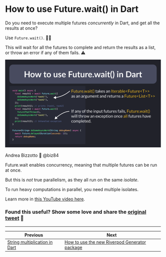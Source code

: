 # How to use Future.wait() in Dart

Do you need to execute multiple futures *concurrently* in Dart, and get all the results at once?

Use `Future.wait()`. 👌🏻

This will wait for all the futures to complete and return the results as a list, or throw an error if any of them fails. ⚠️

![](080.0.png)

Andrea Bizzotto 💙 @biz84

Future.wait enables concurrency, meaning that multiple futures can be run at once.

But this is *not* true parallelism, as they all run on the same *isolate*.

To run heavy computations in parallel, you need multiple isolates.

Learn more in [this YouTube video here](https://youtu.be/5AxWC49ZMzs).

### Found this useful? Show some love and share the [original tweet](https://twitter.com/biz84/status/1587071641649020929) 🙏

---

| Previous | Next |
| -------- | ---- |
| [String multiplication in Dart](../0079-string-multiplication/index.md) | [How to use the new Riverpod Generator package](../0081-future-provider-riverpod-generator/index.md) |